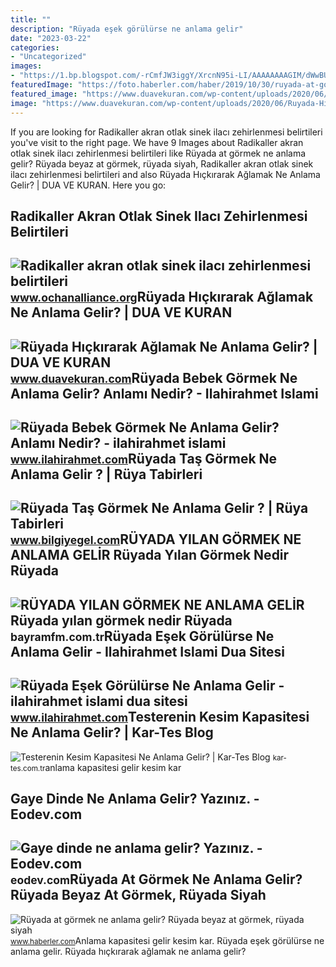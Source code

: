 ```yaml
---
title: ""
description: "Rüyada eşek görülürse ne anlama gelir"
date: "2023-03-22"
categories:
- "Uncategorized"
images:
- "https://1.bp.blogspot.com/-rCmfJW3iggY/XrcnN95i-LI/AAAAAAAAGIM/dWwBUHX077gBASLNkzJnZ18r5wx3ZQmhwCLcBGAsYHQ/s1600/ruyada-tas-gormek.jpg"
featuredImage: "https://foto.haberler.com/haber/2019/10/30/ruyada-at-gormek-ne-anlama-gelir-12566959_7097_m.jpg"
featured_image: "https://www.duavekuran.com/wp-content/uploads/2020/06/Ruyada-Hickirarak-Aglamak-Ne-Anlama-Gelir.jpg"
image: "https://www.duavekuran.com/wp-content/uploads/2020/06/Ruyada-Hickirarak-Aglamak-Ne-Anlama-Gelir.jpg"
---
```


If you are looking for Radikaller akran otlak sinek ilacı zehirlenmesi belirtileri you've visit to the right page. We have 9 Images about Radikaller akran otlak sinek ilacı zehirlenmesi belirtileri like Rüyada at görmek ne anlama gelir? Rüyada beyaz at görmek, rüyada siyah, Radikaller akran otlak sinek ilacı zehirlenmesi belirtileri and also Rüyada Hıçkırarak Ağlamak Ne Anlama Gelir? | DUA VE KURAN. Here you go:

Radikaller Akran Otlak Sinek Ilacı Zehirlenmesi Belirtileri
-----------------------------------------------------------

 ![Radikaller akran otlak sinek ilacı zehirlenmesi belirtileri](https://cdn.iha.com.tr/Contents/images/2017/45/2236869.jpg) <small>www.ochanalliance.org</small>Rüyada Hıçkırarak Ağlamak Ne Anlama Gelir? | DUA VE KURAN
---------------------------------------------------------

 ![Rüyada Hıçkırarak Ağlamak Ne Anlama Gelir? | DUA VE KURAN](https://www.duavekuran.com/wp-content/uploads/2020/06/Ruyada-Hickirarak-Aglamak-Ne-Anlama-Gelir.jpg) <small>www.duavekuran.com</small>Rüyada Bebek Görmek Ne Anlama Gelir? Anlamı Nedir? - Ilahirahmet Islami
-----------------------------------------------------------------------

 ![Rüyada Bebek Görmek Ne Anlama Gelir? Anlamı Nedir? - ilahirahmet islami](https://www.ilahirahmet.com/wp-content/uploads/2015/11/Rüyada-Bebek-Görmek-Ne-Anlama-Gelir.jpg) <small>www.ilahirahmet.com</small>Rüyada Taş Görmek Ne Anlama Gelir ? | Rüya Tabirleri
----------------------------------------------------

 ![Rüyada Taş Görmek Ne Anlama Gelir ? | Rüya Tabirleri](https://1.bp.blogspot.com/-rCmfJW3iggY/XrcnN95i-LI/AAAAAAAAGIM/dWwBUHX077gBASLNkzJnZ18r5wx3ZQmhwCLcBGAsYHQ/s1600/ruyada-tas-gormek.jpg) <small>www.bilgiyegel.com</small>RÜYADA YILAN GÖRMEK NE ANLAMA GELİR Rüyada Yılan Görmek Nedir Rüyada
--------------------------------------------------------------------

 ![RÜYADA YILAN GÖRMEK NE ANLAMA GELİR Rüyada yılan görmek nedir Rüyada](https://bayramfm.com.tr/wp-content/uploads/1644902138_maxresdefault.jpg) <small>bayramfm.com.tr</small>Rüyada Eşek Görülürse Ne Anlama Gelir - Ilahirahmet Islami Dua Sitesi
---------------------------------------------------------------------

 ![Rüyada Eşek Görülürse Ne Anlama Gelir - ilahirahmet islami dua sitesi](https://www.ilahirahmet.com/wp-content/uploads/2015/12/Rüyada-Eşek-Görülürse-Ne-Anlama-Gelir.jpg) <small>www.ilahirahmet.com</small>Testerenin Kesim Kapasitesi Ne Anlama Gelir? | Kar-Tes Blog
-----------------------------------------------------------

 ![Testerenin Kesim Kapasitesi Ne Anlama Gelir? | Kar-Tes Blog](https://kar-tes.com.tr/wp-content/uploads/2020/06/TESTERENİN-KESİM-KAPASİTESİ-NE-ANLAMA-GELİR.jpg) <small>kar-tes.com.tr</small>anlama kapasitesi gelir kesim kar

Gaye Dinde Ne Anlama Gelir? Yazınız. - Eodev.com
------------------------------------------------

 ![Gaye dinde ne anlama gelir? Yazınız. - Eodev.com](https://tr-static.eodev.com/files/d68/d2f62034f1b0d840600a35f282ed356f.jpg) <small>eodev.com</small>Rüyada At Görmek Ne Anlama Gelir? Rüyada Beyaz At Görmek, Rüyada Siyah
----------------------------------------------------------------------

 ![Rüyada at görmek ne anlama gelir? Rüyada beyaz at görmek, rüyada siyah](https://foto.haberler.com/haber/2019/10/30/ruyada-at-gormek-ne-anlama-gelir-12566959_7097_m.jpg) <small>www.haberler.com</small>Anlama kapasitesi gelir kesim kar. Rüyada eşek görülürse ne anlama gelir. Rüyada hıçkırarak ağlamak ne anlama gelir?
